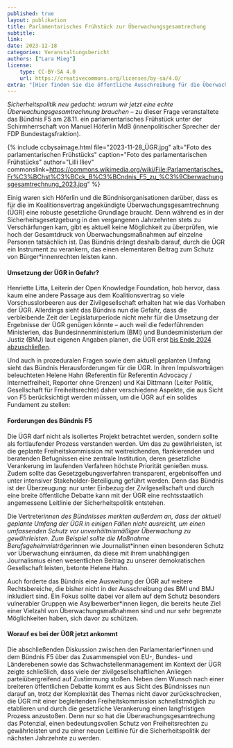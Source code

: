 ```yaml
---
published: true
layout: publikation
title: Parlamentarisches Frühstück zur Überwachungsgesamtrechung
subtitle: 
link: 
date: 2023-12-18
categories: Veranstaltungsbericht
authors: ["Lara Mieg"]
license:
    type: CC-BY-SA 4.0
    url: https://creativecommons.org/licenses/by-sa/4.0/
extra: "[Hier finden Sie die öffentliche Ausschreibung für die Überwachungsgesamtrechnung]([https://www.bmi.bund.de/SharedDocs/pressemitteilungen/DE/2023/05/ausschreibung-ueberwachungsgesamtrechnung.html)){:target='_blank'}"
---
```


*Sicherheitspolitik neu gedacht: warum wir jetzt eine echte Überwachungsgesamtrechnung brauchen* – zu dieser Frage veranstaltete das Bündnis F5 am 28.11. ein parlamentarisches Frühstück unter der Schirmherrschaft von Manuel Höferlin MdB (innenpolitischer Sprecher der FDP Bundestagsfraktion). 

{% include ccbysaimage.html file="2023-11-28_ÜGR.jpg" alt="Foto des parlamentarischen Frühstücks" caption="Foto des parlamentarischen Frühstücks" author="Lilli Iliev" commonslink=https://commons.wikimedia.org/wiki/File:Parlamentarisches_Fr%C3%BChst%C3%BCck_B%C3%BCndnis_F5_zu_%C3%9Cberwachungsgesamtrechnung_2023.jpg" %}

Einig waren sich Höferlin und die Bündnisorganisationen darüber, dass es für die im Koalitionsvertrag angekündigte Überwachungsgesamtrechnung (ÜGR) eine robuste gesetzliche Grundlage braucht. Denn während es in der Sicherheitsgesetzgebung in den vergangenen Jahrzehnten stets zu Verschärfungen kam, gibt es aktuell keine Möglichkeit zu überprüfen, wie hoch der Gesamtdruck von Überwachungsmaßnahmen auf einzelne Personen tatsächlich ist. Das Bündnis drängt deshalb darauf, durch die ÜGR ein Instrument zu verankern, das einen elementaren Beitrag zum Schutz von Bürger*innenrechten leisten kann.

#### Umsetzung der ÜGR in Gefahr?

Henriette Litta, Leiterin der Open Knowledge Foundation, hob hervor, dass kaum eine andere Passage aus dem Koalitionsvertrag so viele Vorschusslorbeeren aus der Zivilgesellschaft erhalten hat wie das Vorhaben der ÜGR. Allerdings sieht das Bündnis nun die Gefahr, dass die verbleibende Zeit der Legislaturperiode nicht mehr für die Umsetzung der Ergebnisse der ÜGR genügen könnte – auch weil die federführenden Ministerien, das Bundesinnenministerium (BMI) und Bundesministerium der Justiz (BMJ) laut eigenen Angaben planen, die ÜGR erst [bis Ende 2024 abzuschließen](https://www.bmi.bund.de/SharedDocs/pressemitteilungen/DE/2023/05/ausschreibung-ueberwachungsgesamtrechnung.html). 

Und auch in prozeduralen Fragen sowie dem aktuell geplanten Umfang sieht das Bündnis Herausforderungen für die ÜGR. In ihren Impulsvorträgen beleuchteten Helene Hahn (Referentin für Referentin Advocacy / Internetfreiheit, Reporter ohne Grenzen) und Kai Dittmann (Leiter Politik, Gesellschaft für Freiheitsrechte) daher verschiedene Aspekte, die aus Sicht von F5 berücksichtigt werden müssen, um die ÜGR auf ein solides Fundament zu stellen: 

#### Forderungen des Bündnis F5

Die ÜGR darf nicht als isoliertes Projekt betrachtet werden, sondern sollte als fortlaufender Prozess verstanden werden. Um das zu gewährleisten, ist die geplante Freiheitskommission mit weitreichenden, flankierenden und beratenden Befugnissen eine zentrale Institution, deren gesetzliche Verankerung im laufenden Verfahren höchste Priorität genießen muss. Zudem sollte das Gesetzgebungsverfahren transparent, ergebnisoffen und unter intensiver Stakeholder-Beteiligung geführt werden. Denn das Bündnis ist der Überzeugung: nur unter Einbezug der Zivilgesellschaft und durch eine breite öffentliche Debatte kann mit der ÜGR eine rechtsstaatlich angemessene Leitlinie der Sicherheitspolitik entstehen.

Die Vertreter*innen des Bündnisses merkten außerdem an, dass der aktuell geplante Umfang der ÜGR in einigen Fällen nicht ausreicht, um einen umfassenden Schutz vor unverhältnismäßiger Überwachung zu gewährleisten. Zum Beispiel sollte die Maßnahme Berufsgeheimnisträger*innen wie Journalist*innen einen besonderen Schutz vor Überwachung einräumen, da diese mit ihrem unabhängigen Journalismus einen wesentlichen Beitrag zu unserer demokratischen Gesellschaft leisten, betonte Helene Hahn. 

Auch forderte das Bündnis eine Ausweitung der ÜGR auf weitere Rechtsbereiche, die bisher nicht in der Ausschreibung des BMI und BMJ inkludiert sind. Ein Fokus sollte dabei vor allem auf dem Schutz besonders vulnerabler Gruppen wie Asylbewerber*innen liegen, die bereits heute Ziel einer Vielzahl von Überwachungsmaßnahmen sind und nur sehr begrenzte Möglichkeiten haben, sich davor zu schützen. 

#### Worauf es bei der ÜGR jetzt ankommt

Die abschließenden Diskussion zwischen den Parlamentarier*innen und dem Bündnis F5 über das Zusammenspiel von EU-, Bundes- und Länderebenen sowie das Schwachstellenmanagement im Kontext der ÜGR zeigte schließlich, dass viele der zivilgesellschaftlichen Anliegen parteiübergreifend auf Zustimmung stoßen. Neben dem Wunsch nach einer breiteren öffentlichen Debatte kommt es aus Sicht des Bündnisses nun darauf an, trotz der Komplexität des Themas nicht davor zurückschrecken, die ÜGR mit einer begleitenden Freiheitskommission schnellstmöglich zu etablieren und durch die gesetzliche Verankerung einen langfristigen Prozess anzustoßen. Denn nur so hat die Überwachungsgesamtrechung das Potenzial, einen bedeutungsvollen Schutz von Freiheitsrechten zu gewährleisten und zu einer neuen Leitlinie für die Sicherheitspolitik der nächsten Jahrzehnte zu werden. 
